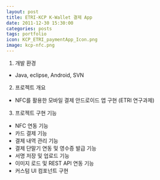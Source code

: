 ```yaml
---
layout: post
title: ETRI-KCP K-Wallet 결제 App 
date: 2011-12-30 15:30:00 
categories: posts 
tags: portfolio
icon: KCP_ETRI_paymentApp_Icon.png
image: kcp-nfc.png
---
```


1) 개발 환경  
 - Java, eclipse, Android, SVN  
 
2) 프로젝트 개요  
 - NFC를 활용한 모바일 결제 안드로이드 앱 구현 (ETRI 연구과제)  

3) 프로젝트 구현 기능  
 - NFC 연동 기능  
 - 카드 결제 기능  
 - 결제 내역 관리 기능  
 - 결제 단말기 연동 및 영수증 발급 기능  
 - 서명 저장 및 업로드 기능  
 - 이미지 로드 및 REST API 연동 기능  
 - 커스텀 UI 컴포넌트 구현  
